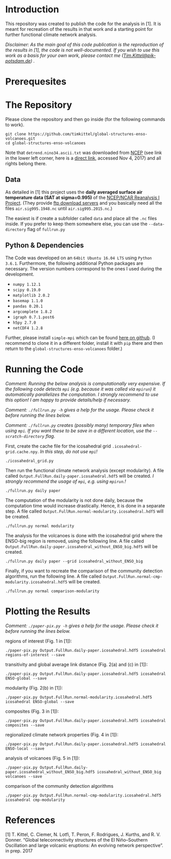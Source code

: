 # Introduction

This repository was created to publish the code for the analysis in [1]. It is meant for recreation of the results in that work and a starting point for further functional climate network analysis.

*Disclaimer: As the main goal of this code publication is the reproduction of the results in [1], the code is not well-documented. If you wish to use this work as a basis for your own work, please contact me (Tim.Kittel@pik-potsdam.de) .*

# Prerequesites

# The Repository

Please clone the repository and then go inside (for the following commands to work).
```
git clone https://github.com/timkittel/global-structures-enso-volcanoes.git
cd global-structures-enso-volcanoes
```

Note that `detrend.nino34.ascii.txt` was downloaded from [NCEP](http://www.cpc.ncep.noaa.gov/products/analysis_monitoring/ensostuff/ONI_change.shtml) (see link in the lower left corner, here is a [direct link](http://www.cpc.ncep.noaa.gov/products/analysis_monitoring/ensostuff/detrend.nino34.ascii.txt), accessed Nov 4, 2017) and all rights belong there.

## Data

As detailed in [1] this project uses the **daily averaged surface air temperature data (SAT at sigma=0.995)** of the [NCEP/NCAR Reanalysis I Project](https://www.esrl.noaa.gov/psd/data/reanalysis/reanalysis.shtml). (They provide [ftp download servers](ftp://ftp.cdc.noaa.gov/Datasets/ncep.reanalysis.dailyavgs/surface/) and you basically need all the files `air.sig995.1948.nc` until `air.sig995.2015.nc`.)

The easiest is if create a subfolder called `data` and place all the `.nc` files inside. If you prefer to keep them somewhere else, you can use the `--data-directory` flag of `fullrun.py`

## Python & Dependencies

The Code was developed on an `64bit Ubuntu 16.04 LTS` using `Python 3.6.1`. Furthermore, the following additional Python packages are necessary. The version numbers correspond to the ones I used during the development.

* `numpy 1.12.1`
* `scipy 0.19.0`
* `matplotlib 2.0.2`
* `basemap 1.1.0`
* `pandas 0.20.1`
* `argcomplete 1.8.2`
* `igraph 0.7.1.post6`
* `h5py 2.7.0`
* `netCDF4 1.2.8`

Further, please install `simple-mpi` which can be found [here on github](https://github.com/timkittel/simple-mpi). (I recommend to clone it in a different folder, install it with `pip` there and then return to the `global-structures-enso-volcanoes` folder.)

# Running the Code

*Comment: Running the below analysis is computationally very expensive. If the following code detects `mpi` (e.g. because it was called via `mpirun`) it automatically parallelizes the computation. I strongly recommend to use this option! I am happy to provide details/help if necessary.*

*Comment: `./fullrun.py -h` gives a help for the usage. Please check it before running the lines below.*

*Comment: `./fullrun.py` creates (possibly many) temporary files when using `mpi`. If you want these to be save in a different location, use the `--scratch-directory` flag.*

First, create the cache file for the icosahedral grid `.icosahedral-grid.cache.npy`. *In this step, do not use `mpi`!*
```
./icosahedral_grid.py
```
Then run the functional climate network analysis (except modularity). A file called `Output.FullRun.daily-paper.icosahedral.hdf5` will be created. *I strongly recommend the usage of `mpi`, e.g. using `mpirun`.!*
```
./fullrun.py daily paper
```
The computation of the modularity is not done daily, because the computation time would increase drastically. Hence, it is done in a separate step. A file called `Output.FullRun.normal-modularity.icosahedral.hdf5` will be created.
```
./fullrun.py normal modularity
```
The analysis for the volcanoes is done with the icosahedral grid where the ENSO-big region is removed, using the following line. A file called `Output.FullRun.daily-paper.icosahedral_without_ENSO_big.hdf5` will be created.
```
./fullrun.py daily paper --grid icosahedral_without_ENSO_big
```
Finally, if you want to recreate the comparison of the community detection algorithms, run the following line. A file called `Output.FullRun.normal-cmp-modularity.icosahedral.hdf5` will be created.
```
./fullrun.py normal comparison-modularity
```


# Plotting the Results

*Comment: `./paper-pix.py -h` gives a help for the usage. Please check it before running the lines below.*

regions of interest (Fig. 1 in [1]):
```
./paper-pix.py Output.FullRun.daily-paper.icosahedral.hdf5 icosahedral regions-of-interest --save
```

transitivity and global average link distance (Fig. 2(a) and (c) in [1]):
```
./paper-pix.py Output.FullRun.daily-paper.icosahedral.hdf5 icosahedral ENSO-global --save
```

modularity (Fig. 2(b) in [1]):
```
./paper-pix.py Output.FullRun.normal-modularity.icosahedral.hdf5 icosahedral ENSO-global --save
```

composites (Fig. 3 in [1]):
```
./paper-pix.py Output.FullRun.daily-paper.icosahedral.hdf5 icosahedral composites --save
```

regionalized climate network properties (Fig. 4 in [1]):
```
./paper-pix.py Output.FullRun.daily-paper.icosahedral.hdf5 icosahedral ENSO-local --save
```

analysis of volcanoes (Fig. 5 in [1]):
```
./paper-pix.py Output.FullRun.daily-paper.icosahedral_without_ENSO_big.hdf5 icosahedral_without_ENSO_big volcanoes --save
```

comparison of the community detection algorithms
```
./paper-pix.py Output.FullRun.normal-cmp-modularity.icosahedral.hdf5 icosahedral cmp-modularity
```

# References

[1] T. Kittel, C. Ciemer, N. Lotfi, T. Peron, F. Rodrigues,
J. Kurths, and R. V. Donner. “Global teleconnectivity structures of the
El Niño–Southern Oscillation and large volcanic eruptions: An evolving
network perspective”. in prep. 2017















